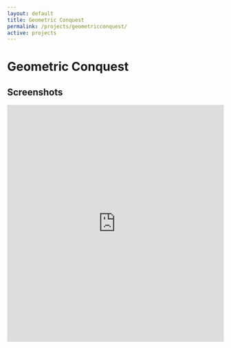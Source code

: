 ```yaml
---
layout: default
title: Geometric Conquest
permalink: /projects/geometricconquest/
active: projects
---
```



<h1>Geometric Conquest</h1>

<h2>Screenshots</h2>

<iframe class="imgur-album" width="100%" height="550" frameborder="0" src="http://imgur.com/a/Qh51p/embed"></iframe>
